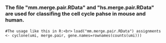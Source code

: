 ### The file "mm.merge.pair.RData" and "hs.merge.pair.RData" are used for classifing the cell cycle pahse in mouse and human.
`#The usage like this in R:<br>` 
`load("mm.merge.pair.RData")
assignments <- cyclone(umi, merge.pair, gene.names=rownames(counts(umi)))
`
